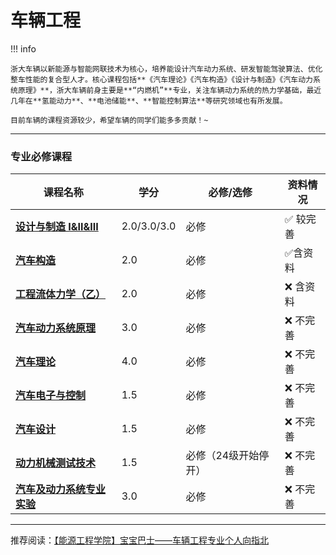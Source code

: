 # 车辆工程

!!! info 

    浙大车辆以新能源与智能网联技术为核心，培养能设计汽车动力系统、研发智能驾驶算法、优化整车性能的复合型人才。核心课程包括**《汽车理论》《汽车构造》《设计与制造》《汽车动力系统原理》**，浙大车辆前身主要是**“内燃机”**专业，关注车辆动力系统的热力学基础，最近几年在**氢能动力**、**电池储能**、**智能控制算法**等研究领域也有所发展。

    目前车辆的课程资源较少，希望车辆的同学们能多多贡献！~
  
 --- 

### 专业必修课程

| 课程名称                  | 学分  | 必修/选修 | 资料情况 |
| -------                   | ----- | ---- | ------------| 
| [**设计与制造 I&II&III**](./Route/设计与制造.md)                |   2.0/3.0/3.0  |  必修  |   :white_check_mark: 较完善  |
| [**汽车构造**](./Route/汽车构造.md)                |   2.0  |  必修 |   :white_check_mark:含资料 |
| [**工程流体力学（乙）**](./Route/工程流体力学（乙）.md)    | 2.0  |  必修  |   :x: 含资料 | 
| [**汽车动力系统原理**](./Route/汽车动力系统原理.md)   | 3.0  |  必修  | :x: 不完善   |
| [**汽车理论**](./Route/汽车理论.md)   | 4.0  |  必修  | :x: 不完善  |
| [**汽车电子与控制**](./Route/汽车电子与控制.md)  |  1.5    |  必修 |  :x: 不完善   |
| [**汽车设计**](./Route/汽车设计.md)    | 1.5  |  必修  |   :x: 不完善 |
| [**动力机械测试技术**](./Route/动力机械测试技术.md)    | 1.5  |  必修（24级开始停开） |  :x: 不完善 |
| [**汽车及动力系统专业实验**](./Route/汽车及动力系统专业实验.md)    | 3.0  |  必修   |  :x: 不完善 |

---

推荐阅读：[【能源工程学院】宝宝巴士——车辆工程专业个人向指北](https://www.cc98.org/topic/5448766)